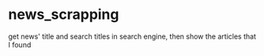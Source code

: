 # news_scrapping
get news' title and search titles in search engine, then show the articles that I found
